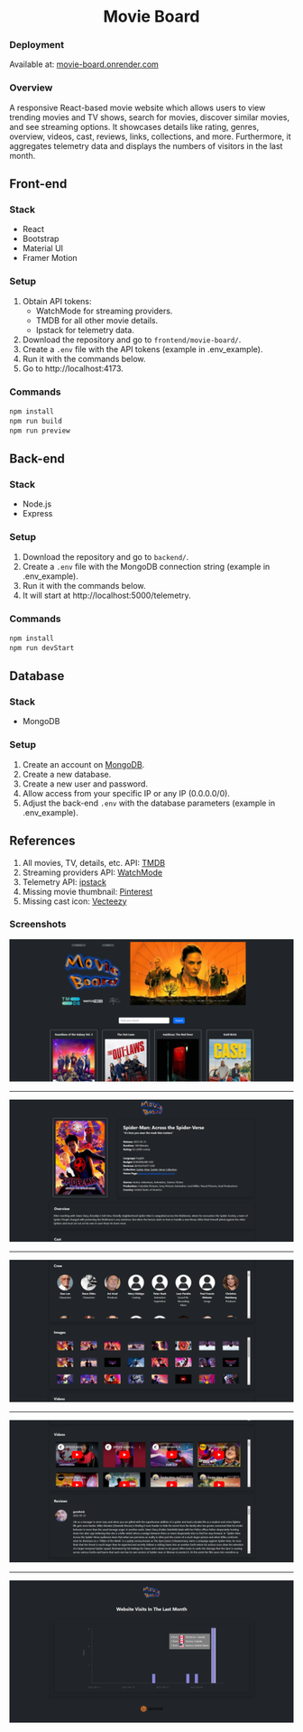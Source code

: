<h1 align="center">Movie Board</h1>

### Deployment

Available at: [movie-board.onrender.com](https://movie-board.onrender.com)

### Overview

A responsive React-based movie website which allows users to view trending movies and TV shows, search for movies, discover similar movies, and see streaming options. It showcases details like rating, genres, overview, videos, cast, reviews, links, collections, and more. Furthermore, it aggregates telemetry data and displays the numbers of visitors in the last month.

## Front-end

### Stack

- React
- Bootstrap
- Material UI
- Framer Motion

### Setup

1. Obtain API tokens:
   - WatchMode for streaming providers.
   - TMDB for all other movie details.
   - Ipstack for telemetry data.
2. Download the repository and go to `frontend/movie-board/`.
3. Create a `.env` file with the API tokens (example in .env_example).
4. Run it with the commands below.
5. Go to http://localhost:4173.

### Commands

```bash
npm install
npm run build
npm run preview
```

## Back-end

### Stack

- Node.js
- Express

### Setup

1. Download the repository and go to `backend/`.
2. Create a `.env` file with the MongoDB connection string (example in .env_example).
3. Run it with the commands below.
4. It will start at http://localhost:5000/telemetry.

### Commands

```bash
npm install
npm run devStart
```

## Database

### Stack

- MongoDB

### Setup

1. Create an account on [MongoDB](https://www.mongodb.com/).
2. Create a new database.
3. Create a new user and password.
4. Allow access from your specific IP or any IP (0.0.0.0/0).
5. Adjust the back-end `.env` with the database parameters (example in .env_example).

## References

1. All movies, TV, details, etc. API: [TMDB](https://www.themoviedb.org)
2. Streaming providers API: [WatchMode](https://www.watchmode.com)
3. Telemetry API: [ipstack](https://ipstack.com)
4. Missing movie thumbnail: [Pinterest](https://www.pinterest.ca/pin/movie-icon-aesthetic-black-and-white--208361920250010171)
5. Missing cast icon: [Vecteezy](https://www.vecteezy.com/vector-art/8442086-illustration-of-human-icon-vector-user-symbol-icon-modern-design-on-blank-background)

### Screenshots

![App screenshot 1](frontend/movie-board/src/assets/app1.png)

<hr/>

![App screenshot 2](frontend/movie-board/src/assets/app2.png)

<hr/>

![App screenshot 3](frontend/movie-board/src/assets/app3.png)

<hr/>

![App screenshot 4](frontend/movie-board/src/assets/app4.png)

<hr/>

![App screenshot 5](frontend/movie-board/src/assets/app5.png)

